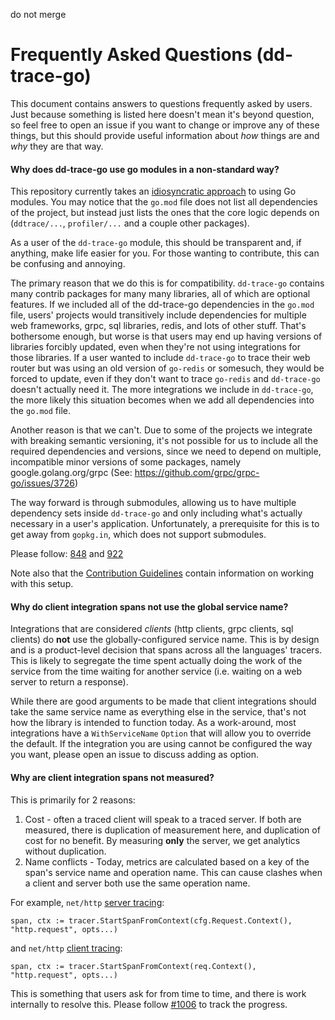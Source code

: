 do not merge

# Frequently Asked Questions (dd-trace-go)
This document contains answers to questions frequently asked by users. Just because something is listed here doesn't mean it's beyond question, so feel free to open an issue if you want to change or improve any of these things, but this should provide useful information about *how* things are and *why* they are that way.

#### Why does dd-trace-go use go modules in a non-standard way?
This repository currently takes an [idiosyncratic approach](https://github.com/DataDog/dd-trace-go/issues/810) to using Go modules. You may notice that the `go.mod` file does not list all dependencies of the project, but instead just lists the ones that the core logic depends on (`ddtrace/...`, `profiler/...` and a couple other packages).

As a user of the `dd-trace-go` module, this should be transparent and, if anything, make life easier for you. For those wanting to contribute, this can be confusing and annoying.

The primary reason that we do this is for compatibility. `dd-trace-go` contains many contrib packages for many many libraries, all of which are optional features. If we included all of the dd-trace-go dependencies in the `go.mod` file, users' projects would transitively include dependencies for multiple web frameworks, grpc, sql libraries, redis, and lots of other stuff. That's bothersome enough, but worse is that users may end up having versions of libraries forcibly updated, even when they're not using integrations for those libraries. If a user wanted to include `dd-trace-go` to trace their web router but was using an old version of `go-redis` or somesuch, they would be forced to update, even if they don't want to trace `go-redis` and `dd-trace-go` doesn't actually need it. The more integrations we include in `dd-trace-go`, the more likely this situation becomes when we add all dependencies into the `go.mod` file.

Another reason is that we can't. Due to some of the projects we integrate with breaking semantic versioning, it's not possible for us to include all the required dependencies and versions, since we need to depend on multiple, incompatible minor versions of some packages, namely google.golang.org/grpc (See: https://github.com/grpc/grpc-go/issues/3726)

The way forward is through submodules, allowing us to have multiple dependency sets inside `dd-trace-go` and only including what's actually necessary in a user's application. Unfortunately, a prerequisite for this is to get away from `gopkg.in`, which does not support submodules.

Please follow: [848](https://github.com/DataDog/dd-trace-go/issues/848) and [922](https://github.com/DataDog/dd-trace-go/pull/922)

Note also that the [Contribution Guidelines](https://github.com/DataDog/dd-trace-go/blob/v1/CONTRIBUTING.md#go-modules) contain information on working with this setup.


#### Why do client integration spans not use the global service name?
Integrations that are considered *clients* (http clients, grpc clients, sql clients) do **not** use the globally-configured service name. This is by design and is a product-level decision that spans across all the languages' tracers. This is likely to segregate the time spent actually doing the work of the service from the time waiting for another service (i.e. waiting on a web server to return a response).

While there are good arguments to be made that client integrations should take the same service name as everything else in the service, that's not how the library is intended to function today. As a work-around, most integrations have a `WithServiceName` `Option` that will allow you to override the default. If the integration you are using cannot be configured the way you want, please open an issue to discuss adding as option.

#### Why are client integration spans not measured?
This is primarily for 2 reasons:
1. Cost - often a traced client will speak to a traced server. If both are measured, there is duplication of measurement here, and duplication of cost for no benefit. By measuring **only** the server, we get analytics without duplication. 
2. Name conflicts - Today, metrics are calculated based on a key of the span's service name and operation name. This can cause clashes when a client and server both use the same operation name.

For example, `net/http` [server tracing](https://github.com/DataDog/dd-trace-go/blob/f86a82b0ae679be3bbd2fe3652ae17f06aabd960/contrib/internal/httputil/trace.go#L52):
```
span, ctx := tracer.StartSpanFromContext(cfg.Request.Context(), "http.request", opts...)
```

and `net/http` [client tracing](https://github.com/DataDog/dd-trace-go/blob/f86a82b0ae679be3bbd2fe3652ae17f06aabd960/contrib/net/http/roundtripper.go#L39):
```
span, ctx := tracer.StartSpanFromContext(req.Context(), "http.request", opts...)
```

This is something that users ask for from time to time, and there is work internally to resolve this. Please follow [#1006](https://github.com/DataDog/dd-trace-go/issues/1006) to track the progress.

